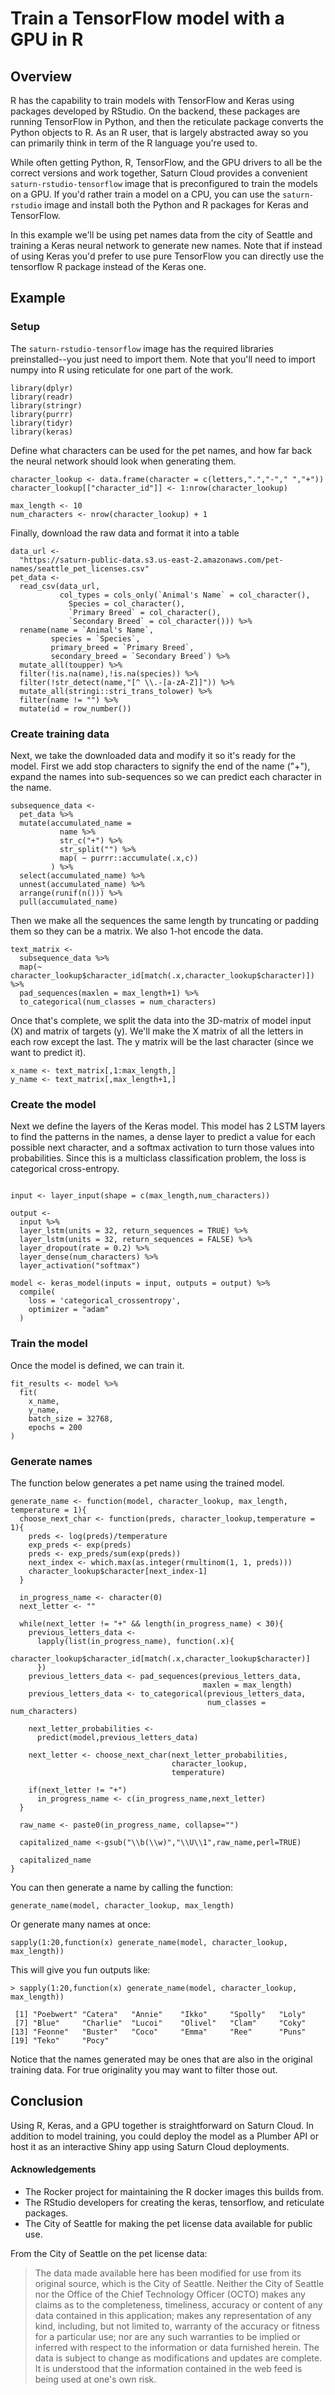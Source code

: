 # Train a TensorFlow model with a GPU in R



## Overview

R has the capability to train models with TensorFlow and Keras using packages
developed by RStudio. On the backend, these packages are running TensorFlow in
Python, and then the reticulate package converts the Python objects to R. As an
R user, that is largely abstracted away so you can primarily think in term of
the R language you're used to.

While often getting Python, R, TensorFlow, and the GPU drivers to all be the
correct versions and work together, Saturn Cloud provides a convenient
`saturn-rstudio-tensorflow` image that is preconfigured to train the models on a
GPU. If you'd rather train a model on a CPU, you can use the `saturn-rstudio`
image and install both the Python and R packages for Keras and TensorFlow.

In this example we'll be using pet names data from the city of Seattle and
training a Keras neural network to generate new names. Note that if instead
of using Keras you'd prefer to use pure TensorFlow you can directly use the 
tensorflow R package instead of the Keras one.

## Example

### Setup

The `saturn-rstudio-tensorflow` image has the required libraries
preinstalled--you just need to import them. Note that you'll need to import
numpy into R using reticulate for one part of the work.

```{r libraries}
library(dplyr)
library(readr)
library(stringr)
library(purrr)
library(tidyr)
library(keras)
```

Define what characters can be used for the pet names, and how far back the
neural network should look when generating them.

```{r lookup_tables}
character_lookup <- data.frame(character = c(letters,".","-"," ","+"))
character_lookup[["character_id"]] <- 1:nrow(character_lookup)

max_length <- 10
num_characters <- nrow(character_lookup) + 1
```

Finally, download the raw data and format it into a table

```{r cleaned_data}
data_url <-
  "https://saturn-public-data.s3.us-east-2.amazonaws.com/pet-names/seattle_pet_licenses.csv"
pet_data <- 
  read_csv(data_url, 
           col_types = cols_only(`Animal's Name` = col_character(),
             Species = col_character(),
             `Primary Breed` = col_character(),
             `Secondary Breed` = col_character())) %>%
  rename(name = `Animal's Name`,
         species = `Species`,
         primary_breed = `Primary Breed`,
         secondary_breed = `Secondary Breed`) %>%
  mutate_all(toupper) %>%
  filter(!is.na(name),!is.na(species)) %>%
  filter(!str_detect(name,"[^ \\.-[a-zA-Z]]")) %>%
  mutate_all(stringi::stri_trans_tolower) %>%
  filter(name != "") %>%
  mutate(id = row_number())
```


### Create training data

Next, we take the downloaded data and modify it so it's ready for the model. 
First we add stop characters to signify the end of the name ("+"), expand
the names into sub-sequences so we can predict each character in the name.


```{r subsequence_data}
subsequence_data <-
  pet_data %>%
  mutate(accumulated_name =
           name %>%
           str_c("+") %>%
           str_split("") %>%
           map( ~ purrr::accumulate(.x,c))
         ) %>%
  select(accumulated_name) %>%
  unnest(accumulated_name) %>%
  arrange(runif(n())) %>%
  pull(accumulated_name)
```

Then we make all the sequences the same length by truncating or padding them
so they can be a matrix. We also 1-hot encode the data.

```{r data_matrix}
text_matrix <-
  subsequence_data %>%
  map(~ character_lookup$character_id[match(.x,character_lookup$character)]) %>% 
  pad_sequences(maxlen = max_length+1) %>% 
  to_categorical(num_classes = num_characters) 
```

Once that's complete, we split the data into the 3D-matrix of model input (X) and
matrix of targets (y). We'll make the X matrix of all the letters in each row except
the last. The y matrix will be the last character (since we want to predict it).

```{r split_x_y}
x_name <- text_matrix[,1:max_length,]
y_name <- text_matrix[,max_length+1,]
```

### Create the model

Next we define the layers of the Keras model. This model has 2 LSTM layers to
find the patterns in the names, a dense layer to predict a value for each
possible next character, and a softmax activation to turn
those values into probabilities. Since this is a multiclass classification problem,
the loss is categorical cross-entropy.

```{r define_model}

input <- layer_input(shape = c(max_length,num_characters)) 

output <- 
  input %>%
  layer_lstm(units = 32, return_sequences = TRUE) %>%
  layer_lstm(units = 32, return_sequences = FALSE) %>%
  layer_dropout(rate = 0.2) %>%
  layer_dense(num_characters) %>%
  layer_activation("softmax")

model <- keras_model(inputs = input, outputs = output) %>% 
  compile(
    loss = 'categorical_crossentropy',
    optimizer = "adam"
  )
```

### Train the model

Once the model is defined, we can train it.

```{r train_model}
fit_results <- model %>% 
  fit(
    x_name, 
    y_name,
    batch_size = 32768,
    epochs = 200
)
```

### Generate names

The function below generates a pet name using the trained model.

```{r generate_names}
generate_name <- function(model, character_lookup, max_length, temperature = 1){
  choose_next_char <- function(preds, character_lookup,temperature = 1){
    preds <- log(preds)/temperature
    exp_preds <- exp(preds)
    preds <- exp_preds/sum(exp(preds))
    next_index <- which.max(as.integer(rmultinom(1, 1, preds)))
    character_lookup$character[next_index-1]
  }
  
  in_progress_name <- character(0)
  next_letter <- ""
  
  while(next_letter != "+" && length(in_progress_name) < 30){
    previous_letters_data <- 
      lapply(list(in_progress_name), function(.x){
        character_lookup$character_id[match(.x,character_lookup$character)]
      })
    previous_letters_data <- pad_sequences(previous_letters_data,
                                           maxlen = max_length)
    previous_letters_data <- to_categorical(previous_letters_data,
                                            num_classes = num_characters)
    
    next_letter_probabilities <- 
      predict(model,previous_letters_data)
    
    next_letter <- choose_next_char(next_letter_probabilities,
                                    character_lookup,
                                    temperature)
    
    if(next_letter != "+")
      in_progress_name <- c(in_progress_name,next_letter)
  }
  
  raw_name <- paste0(in_progress_name, collapse="")
  
  capitalized_name <-gsub("\\b(\\w)","\\U\\1",raw_name,perl=TRUE)
  
  capitalized_name
}
```

You can then generate a name by calling the function:

```{r generate_one_name}
generate_name(model, character_lookup, max_length)
```

Or generate many names at once:

```{r generate_many_names}
sapply(1:20,function(x) generate_name(model, character_lookup, max_length))
```

This will give you fun outputs like:

```
> sapply(1:20,function(x) generate_name(model, character_lookup, max_length))

 [1] "Poebwert" "Catera"   "Annie"    "Ikko"     "Spolly"   "Loly"    
 [7] "Blue"     "Charlie"  "Lucoi"    "Olivel"   "Clam"     "Coky"    
[13] "Feonne"   "Buster"   "Coco"     "Emma"     "Ree"      "Puns"    
[19] "Teko"     "Pocy"  
```

Notice that the names generated may be ones that are also in the original
training data. For true originality you may want to filter those out.

## Conclusion

Using R, Keras, and a GPU together is straightforward on Saturn Cloud. In
addition to model training, you could deploy the model as a Plumber API or
host it as an interactive Shiny app using Saturn Cloud deployments.

#### Acknowledgements

* The Rocker project for maintaining the R docker images this builds from.
* The RStudio developers for creating the keras, tensorflow, and reticulate packages.
* The City of Seattle for making the pet license data available for public use.

From the City of Seattle on the pet license data:

> The data made available here has been modified for use from its original
> source, which is the City of Seattle. Neither the City of Seattle nor the
> Office of the Chief Technology Officer (OCTO) makes any claims as to the
> completeness, timeliness, accuracy or content of any data contained in this
> application; makes any representation of any kind, including, but not limited
> to, warranty of the accuracy or fitness for a particular use; nor are any such
> warranties to be implied or inferred with respect to the information or data
> furnished herein. The data is subject to change as modifications and updates
> are complete. It is understood that the information contained in the web feed
> is being used at one's own risk.
